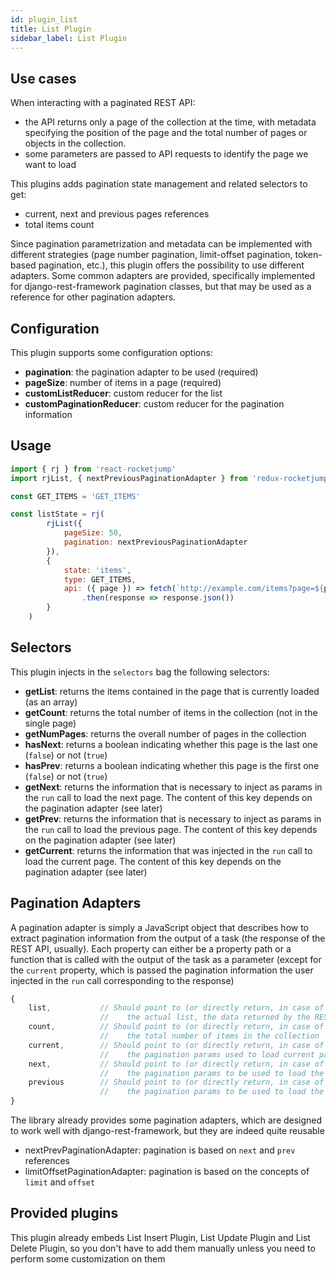 ```yaml
---
id: plugin_list
title: List Plugin
sidebar_label: List Plugin
---
```

## Use cases

When interacting with a paginated REST API:

* the API returns only a page of the collection at the time, with metadata specifying the position of the page and the total number of pages or objects in the collection.
* some parameters are passed to API requests to identify the page we want to load

This plugins adds pagination state management and related selectors to get:

* current, next and previous pages references
* total items count

Since pagination parametrization and metadata can be implemented with different strategies (page number pagination, limit-offset pagination, token-based pagination, etc.), this plugin offers the possibility to use different adapters. Some common adapters are provided, specifically implemented for django-rest-framework pagination classes, but that may be used as a reference for other pagination adapters.

## Configuration
This plugin supports some configuration options:
* __pagination__: the pagination adapter to be used (required)
* __pageSize__: number of items in a page (required)
* __customListReducer__: custom reducer for the list
* __customPaginationReducer__: custom reducer for the pagination information

## Usage
```js
import { rj } from 'react-rocketjump'
import rjList, { nextPreviousPaginationAdapter } from 'redux-rocketjump/plugins/list' 

const GET_ITEMS = 'GET_ITEMS'

const listState = rj(
        rjList({
            pageSize: 50,
            pagination: nextPreviousPaginationAdapter
        }),
        {
            state: 'items',
            type: GET_ITEMS,
            api: ({ page }) => fetch(`http://example.com/items?page=${page}`)
                .then(response => response.json())
        }
    )
```

## Selectors
This plugin injects in the `selectors` bag the following selectors:

* __getList__: returns the items contained in the page that is currently loaded (as an array)
* __getCount__: returns the total number of items in the collection (not in the single page)
* __getNumPages__: returns the overall number of pages in the collection
* __hasNext__: returns a boolean indicating whether this page is the last one (`false`) or not (`true`)
* __hasPrev__: returns a boolean indicating whether this page is the first one (`false`) or not (`true`)
* __getNext__: returns the information that is necessary to inject as params in the `run` call to load the next page. The content of this key depends on the pagination adapter (see later)
* __getPrev__: returns the information that is necessary to inject as params in the `run` call to load the previous page. The content of this key depends on the pagination adapter (see later)
* __getCurrent__: returns the information that was injected in the `run` call to load the current page. The content of this key depends on the pagination adapter (see later)

## Pagination Adapters
A pagination adapter is simply a JavaScript object that describes how to extract pagination information from the output of a task (the response of the REST API, usually). Each property can either be a property path or a function that is called with the output of the task as a parameter (except for the `current` property, which is passed the pagination information the user injected in the `run` call corresponding to the response)

```js
{
    list,           // Should point to (or directly return, in case of functions) 
                    //    the actual list, the data returned by the REST endpoint
    count,          // Should point to (or directly return, in case of functions) 
                    //    the total number of items in the collection
    current,        // Should point to (or directly return, in case of functions) 
                    //    the pagination params used to load current page
    next,           // Should point to (or directly return, in case of functions) 
                    //    the pagination params to be used to load the next page
    previous        // Should point to (or directly return, in case of functions) 
                    //    the pagination params to be used to load the previous page
}
```

The library already provides some pagination adapters, which are designed to work well with django-rest-framework, but they are indeed quite reusable

* nextPrevPaginationAdapter: pagination is based on `next` and `prev` references
* limitOffsetPaginationAdapter: pagination is based on the concepts of `limit` and `offset`

## Provided plugins
This plugin already embeds List Insert Plugin, List Update Plugin and List Delete Plugin, so you don't have to add them manually unless you need to perform some customization on them